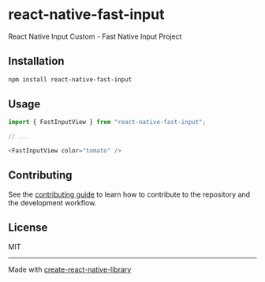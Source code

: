 # react-native-fast-input

React Native Input Custom - Fast Native Input Project

## Installation

```sh
npm install react-native-fast-input
```

## Usage


```js
import { FastInputView } from "react-native-fast-input";

// ...

<FastInputView color="tomato" />
```


## Contributing

See the [contributing guide](CONTRIBUTING.md) to learn how to contribute to the repository and the development workflow.

## License

MIT

---

Made with [create-react-native-library](https://github.com/callstack/react-native-builder-bob)
